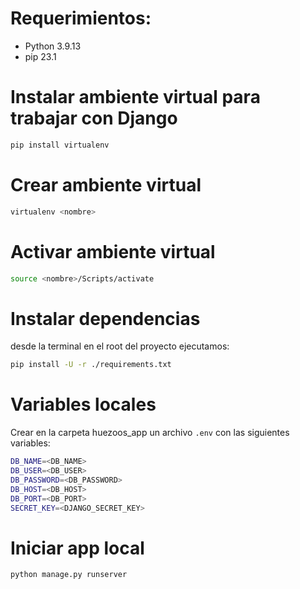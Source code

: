# Requerimientos:
- Python 3.9.13
- pip 23.1


# Instalar ambiente virtual para trabajar con Django
```sh
pip install virtualenv
```

# Crear ambiente virtual
```sh
virtualenv <nombre>
```

# Activar ambiente virtual
```sh
source <nombre>/Scripts/activate
```

# Instalar dependencias

desde la terminal en el root del proyecto ejecutamos:

```sh
pip install -U -r ./requirements.txt
```
# Variables locales

Crear en la carpeta huezoos_app un archivo `.env` con las siguientes variables:

```sh
DB_NAME=<DB_NAME>
DB_USER=<DB_USER>
DB_PASSWORD=<DB_PASSWORD>
DB_HOST=<DB_HOST>
DB_PORT=<DB_PORT>
SECRET_KEY=<DJANGO_SECRET_KEY>
```


# Iniciar app local
```sh
python manage.py runserver
```